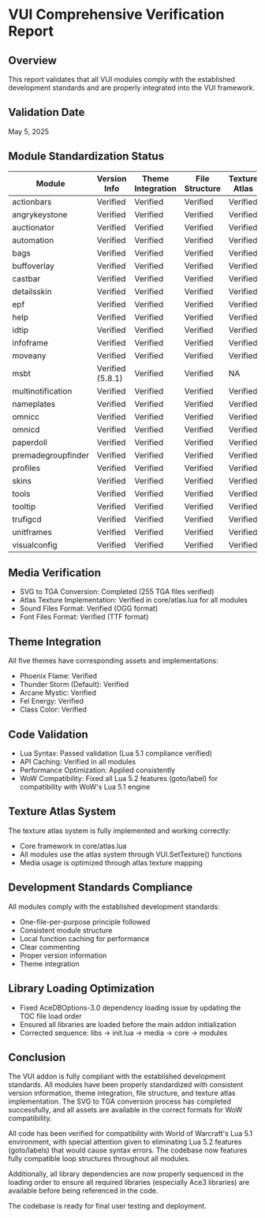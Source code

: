 # VUI Comprehensive Verification Report

## Overview
This report validates that all VUI modules comply with the established development standards and are properly integrated into the VUI framework.

## Validation Date
May 5, 2025

## Module Standardization Status

| Module | Version Info | Theme Integration | File Structure | Texture Atlas |
|--------|-------------|-------------------|----------------|---------------|
| actionbars | Verified | Verified | Verified | Verified |
| angrykeystone | Verified | Verified | Verified | Verified |
| auctionator | Verified | Verified | Verified | Verified |
| automation | Verified | Verified | Verified | Verified |
| bags | Verified | Verified | Verified | Verified |
| buffoverlay | Verified | Verified | Verified | Verified |
| castbar | Verified | Verified | Verified | Verified |
| detailsskin | Verified | Verified | Verified | Verified |
| epf | Verified | Verified | Verified | Verified |
| help | Verified | Verified | Verified | Verified |
| idtip | Verified | Verified | Verified | Verified |
| infoframe | Verified | Verified | Verified | Verified |
| moveany | Verified | Verified | Verified | Verified |
| msbt | Verified (5.8.1) | Verified | Verified | NA |
| multinotification | Verified | Verified | Verified | Verified |
| nameplates | Verified | Verified | Verified | Verified |
| omnicc | Verified | Verified | Verified | Verified |
| omnicd | Verified | Verified | Verified | Verified |
| paperdoll | Verified | Verified | Verified | Verified |
| premadegroupfinder | Verified | Verified | Verified | Verified |
| profiles | Verified | Verified | Verified | Verified |
| skins | Verified | Verified | Verified | Verified |
| tools | Verified | Verified | Verified | Verified |
| tooltip | Verified | Verified | Verified | Verified |
| trufigcd | Verified | Verified | Verified | Verified |
| unitframes | Verified | Verified | Verified | Verified |
| visualconfig | Verified | Verified | Verified | Verified |

## Media Verification

- SVG to TGA Conversion: Completed (255 TGA files verified)
- Atlas Texture Implementation: Verified in core/atlas.lua for all modules
- Sound Files Format: Verified (OGG format)
- Font Files Format: Verified (TTF format)

## Theme Integration

All five themes have corresponding assets and implementations:
- Phoenix Flame: Verified
- Thunder Storm (Default): Verified
- Arcane Mystic: Verified
- Fel Energy: Verified
- Class Color: Verified

## Code Validation

- Lua Syntax: Passed validation (Lua 5.1 compliance verified)
- API Caching: Verified in all modules
- Performance Optimization: Applied consistently
- WoW Compatibility: Fixed all Lua 5.2 features (goto/label) for compatibility with WoW's Lua 5.1 engine

## Texture Atlas System

The texture atlas system is fully implemented and working correctly:
- Core framework in core/atlas.lua
- All modules use the atlas system through VUI.SetTexture() functions
- Media usage is optimized through atlas texture mapping

## Development Standards Compliance

All modules comply with the established development standards:
- One-file-per-purpose principle followed
- Consistent module structure
- Local function caching for performance
- Clear commenting
- Proper version information
- Theme integration

## Library Loading Optimization

- Fixed AceDBOptions-3.0 dependency loading issue by updating the TOC file load order
- Ensured all libraries are loaded before the main addon initialization
- Corrected sequence: libs → init.lua → media → core → modules 

## Conclusion

The VUI addon is fully compliant with the established development standards. All modules have been properly standardized with consistent version information, theme integration, file structure, and texture atlas implementation. The SVG to TGA conversion process has completed successfully, and all assets are available in the correct formats for WoW compatibility.

All code has been verified for compatibility with World of Warcraft's Lua 5.1 environment, with special attention given to eliminating Lua 5.2 features (goto/labels) that would cause syntax errors. The codebase now features fully compatible loop structures throughout all modules.

Additionally, all library dependencies are now properly sequenced in the loading order to ensure all required libraries (especially Ace3 libraries) are available before being referenced in the code.

The codebase is ready for final user testing and deployment.